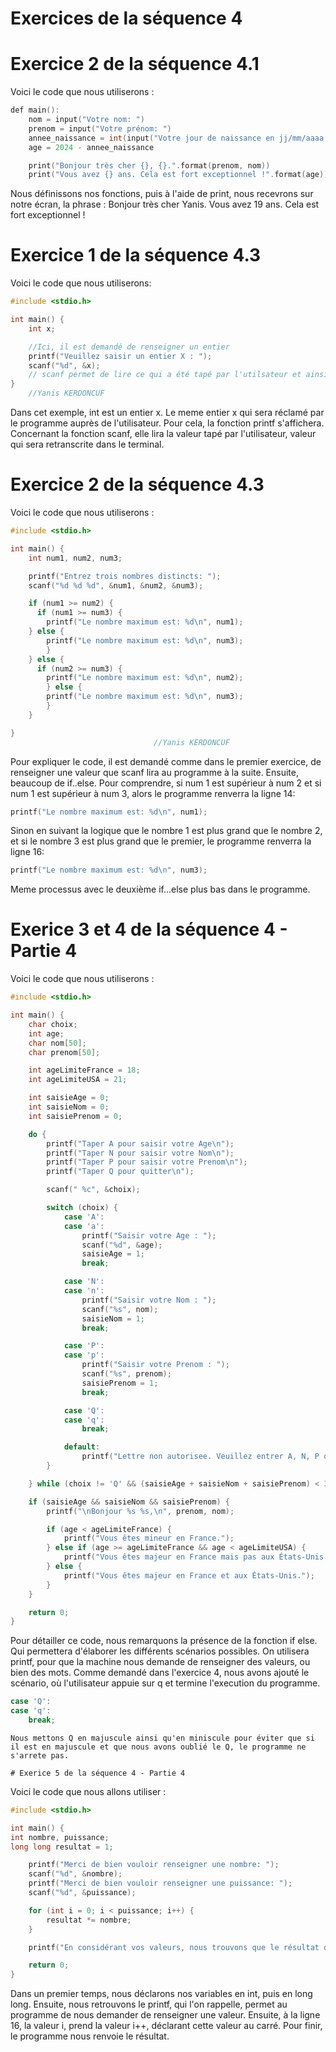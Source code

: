 # Exercices de la séquence 4

# Exercice 2 de la séquence 4.1

Voici le code que nous utiliserons :
```c
def main():
    nom = input("Votre nom: ")
    prenom = input("Votre prénom: ")
    annee_naissance = int(input("Votre jour de naissance en jj/mm/aaaa: "))
    age = 2024 - annee_naissance

    print("Bonjour très cher {}, {}.".format(prenom, nom))
    print("Vous avez {} ans. Cela est fort exceptionnel !".format(age))
```
Nous définissons nos fonctions, puis à l'aide de print, nous recevrons sur notre écran, la phrase : Bonjour très cher Yanis. Vous avez 19 ans. Cela est fort exceptionnel !

# Exercice 1 de la séquence 4.3
Voici le code que nous utiliserons:
```c
#include <stdio.h>

int main() {
    int x;

    //Ici, il est demandé de renseigner un entier
    printf("Veuillez saisir un entier X : ");
    scanf("%d", &x);
    // scanf permet de lire ce qui a été tapé par l'utilsateur et ainsi la valeur de l'entier sera renvoyée.
}
    //Yanis KERDONCUF
```

Dans cet exemple, int est un entier x. Le meme entier x qui sera réclamé par le programme auprès de l'utilisateur.
Pour cela, la fonction printf s'affichera.
Concernant la fonction scanf, elle lira la valeur tapé par l'utilisateur, valeur qui sera retranscrite dans le terminal.

# Exercice 2 de la séquence 4.3
Voici le code que nous utiliserons :
```c
#include <stdio.h>

int main() {
    int num1, num2, num3;

    printf("Entrez trois nombres distincts: ");
    scanf("%d %d %d", &num1, &num2, &num3);

    if (num1 >= num2) {
      if (num1 >= num3) {
        printf("Le nombre maximum est: %d\n", num1);
    } else {
        printf("Le nombre maximum est: %d\n", num3);
        }
    } else {
      if (num2 >= num3) {
        printf("Le nombre maximum est: %d\n", num2);
        } else {
        printf("Le nombre maximum est: %d\n", num3);
        }
    }

}
                                //Yanis KERDONCUF
```
Pour expliquer le code, il est demandé comme dans le premier exercice, de renseigner une valeur que scanf lira au programme à la suite.
Ensuite, beaucoup de if..else.
Pour comprendre, si num 1 est supérieur à num 2 et si num 1 est supérieur à num 3, alors le programme renverra la ligne 14:
 ```c
printf("Le nombre maximum est: %d\n", num1);
```
Sinon en suivant la logique que le nombre 1 est plus grand que le nombre 2, et si le nombre 3 est plus grand que le premier, le programme renverra la ligne 16:
 ```c
printf("Le nombre maximum est: %d\n", num3);
```
Meme processus avec le deuxième if...else plus bas dans le programme.

# Exerice 3 et 4 de la séquence 4 - Partie 4
Voici le code que nous utiliserons :
```c
#include <stdio.h>

int main() {
    char choix;
    int age;
    char nom[50];
    char prenom[50];

    int ageLimiteFrance = 18;
    int ageLimiteUSA = 21;

    int saisieAge = 0;
    int saisieNom = 0;
    int saisiePrenom = 0;

    do {
        printf("Taper A pour saisir votre Age\n");
        printf("Taper N pour saisir votre Nom\n");
        printf("Taper P pour saisir votre Prenom\n");
        printf("Taper Q pour quitter\n");

        scanf(" %c", &choix);

        switch (choix) {
            case 'A':
            case 'a':
                printf("Saisir votre Age : ");
                scanf("%d", &age);
                saisieAge = 1;
                break;

            case 'N':
            case 'n':
                printf("Saisir votre Nom : ");
                scanf("%s", nom);
                saisieNom = 1;
                break;

            case 'P':
            case 'p':
                printf("Saisir votre Prenom : ");
                scanf("%s", prenom);
                saisiePrenom = 1;
                break;

            case 'Q':
            case 'q':
                break;

            default:
                printf("Lettre non autorisee. Veuillez entrer A, N, P ou Q.\n");
        }

    } while (choix != 'Q' && (saisieAge + saisieNom + saisiePrenom) < 3);

    if (saisieAge && saisieNom && saisiePrenom) {
        printf("\nBonjour %s %s,\n", prenom, nom);

        if (age < ageLimiteFrance) {
            printf("Vous êtes mineur en France.");
        } else if (age >= ageLimiteFrance && age < ageLimiteUSA) {
            printf("Vous êtes majeur en France mais pas aux États-Unis.");
        } else {
            printf("Vous êtes majeur en France et aux États-Unis.");
        }
    }

    return 0;
}
``````

Pour détailler ce code, nous remarquons la présence de la fonction if else.
Qui permettera d'élaborer les différents scénarios possibles.
On utilisera printf, pour que la machine nous demande de renseigner des valeurs, ou bien des mots.
Comme demandé dans l'exercice 4, nous avons ajouté le scénario, où l'utilisateur appuie sur q et termine l'execution du programme.
```c
case 'Q':
case 'q':
    break;
```
    Nous mettons Q en majuscule ainsi qu'en miniscule pour éviter que si il est en majuscule et que nous avons oublié le Q, le programme ne s'arrete pas.

    # Exerice 5 de la séquence 4 - Partie 4

Voici le code que nous allons utiliser :
```c
#include <stdio.h>

int main() {
int nombre, puissance;
long long resultat = 1;

    printf("Merci de bien vouloir renseigner une nombre: ");
    scanf("%d", &nombre);
    printf("Merci de bien vouloir renseigner une puissance: ");
    scanf("%d", &puissance);

    for (int i = 0; i < puissance; i++) {
        resultat *= nombre;
    }

    printf("En considérant vos valeurs, nous trouvons que le résultat de '%d' à la puissance '%d' est %lld\n", nombre, puissance, resultat);

    return 0;
}
``````
Dans un premier temps, nous déclarons nos variables en int, puis en long long.
Ensuite, nous retrouvons le printf, qui l'on rappelle, permet au programme de nous demander de renseigner une valeur.
Ensuite, à la ligne 16, la valeur i, prend la valeur i++, déclarant cette valeur au carré.
Pour finir, le programme nous renvoie le résultat.

